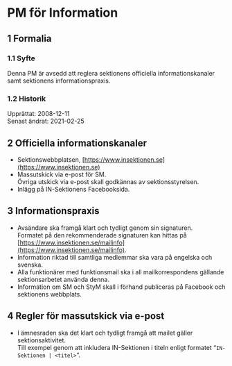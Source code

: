 # PM för Information

## 1 Formalia

### 1.1 Syfte

Denna PM är avsedd att reglera sektionens officiella informationskanaler samt sektionens informationspraxis.

### 1.2 Historik

Upprättat: 2008-12-11  
Senast ändrat: 2021-02-25

## 2 Officiella informationskanaler

- Sektionswebbplatsen, [https://www.insektionen.se](https://www.insektionen.se)  
- Massutskick via e-post för SM.  
  Övriga utskick via e-post skall godkännas av sektionsstyrelsen.
- Inlägg på IN-Sektionens Facebooksida.

## 3 Informationspraxis

- Avsändare ska framgå klart och tydligt genom sin signaturen.  
  Formatet på den rekommenderade signaturen kan hittas på [https://www.insektionen.se/mailinfo](https://www.insektionen.se/mailinfo).  
- Information riktad till samtliga medlemmar ska vara på engelska och svenska.  
- Alla funktionärer med funktionsmail ska i all mailkorrespondens gällande sektionsarbetet använda denna.
- Information om SM och StyM skall i förhand publiceras på Facebook och sektionens webbplats.

## 4 Regler för massutskick via e-post

- I ämnesraden ska det klart och tydligt framgå att mailet gäller sektionsaktivitet.  
  Till exempel genom att inkludera IN-Sektionen i titeln enligt formatet “`IN-Sektionen | <titel>`“.
